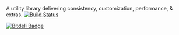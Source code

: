 A utility library delivering consistency, customization, performance, & extras.
[![Build Status](https://travis-ci.org/MaciejCzyzewski/__.png?branch=master)](https://travis-ci.org/MaciejCzyzewski/__)


[![Bitdeli Badge](https://d2weczhvl823v0.cloudfront.net/MaciejCzyzewski/__/trend.png)](https://bitdeli.com/free "Bitdeli Badge")


